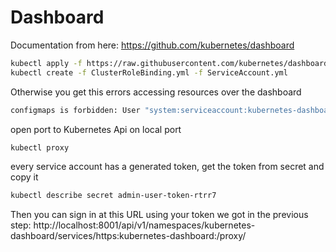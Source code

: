 # Dashboard
Documentation from here: https://github.com/kubernetes/dashboard 
```bash
kubectl apply -f https://raw.githubusercontent.com/kubernetes/dashboard/v2.2.0/aio/deploy/recommended.yaml
kubectl create -f ClusterRoleBinding.yml -f ServiceAccount.yml
```

Otherwise you get this errors accessing resources over the dashboard
```bash
configmaps is forbidden: User "system:serviceaccount:kubernetes-dashboard:kubernetes-dashboard" cannot list resource "configmaps" in API group "" in the namespace "default"
```

open port to Kubernetes Api on local port
```bash
kubectl proxy
```

every service account has a generated token, get the token from secret and copy it
```bash
kubectl describe secret admin-user-token-rtrr7
```

Then you can sign in at this URL using your token we got in the previous step:
http://localhost:8001/api/v1/namespaces/kubernetes-dashboard/services/https:kubernetes-dashboard:/proxy/

